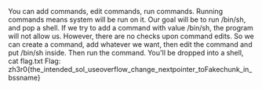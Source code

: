 You can add commands, edit commands, run commands. Running commands means system will be run on it.
Our goal will be to run /bin/sh, and pop a shell. If we try to add a command with value /bin/sh, the program will not allow us.
However, there are no checks upon command edits. So we can create a command, add whatever we want, then edit the command and put /bin/sh inside.
Then run the command. You'll be dropped into a shell, cat flag.txt
Flag: zh3r0{the_intended_sol_useoverflow_change_nextpointer_toFakechunk_in_bssname}
